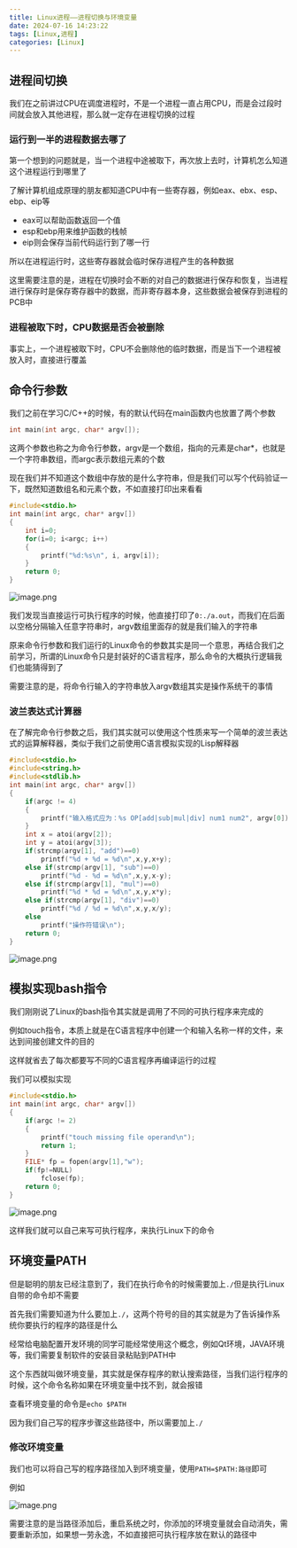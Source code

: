 ```yaml
---
title: Linux进程——进程切换与环境变量
date: 2024-07-16 14:23:22
tags: [Linux,进程]
categories: [Linux]
---
```


## 进程间切换

我们在之前讲过CPU在调度进程时，不是一个进程一直占用CPU，而是会过段时间就会放入其他进程，那么就一定存在进程切换的过程

### 运行到一半的进程数据去哪了

第一个想到的问题就是，当一个进程中途被取下，再次放上去时，计算机怎么知道这个进程运行到哪里了

了解计算机组成原理的朋友都知道CPU中有一些寄存器，例如eax、ebx、esp、ebp、eip等

* eax可以帮助函数返回一个值
* esp和ebp用来维护函数的栈帧
* eip则会保存当前代码运行到了哪一行

所以在进程运行时，这些寄存器就会临时保存进程产生的各种数据

这里需要注意的是，进程在切换时会不断的对自己的数据进行保存和恢复，当进程进行保存时是保存寄存器中的数据，而非寄存器本身，这些数据会被保存到进程的PCB中

### 进程被取下时，CPU数据是否会被删除

事实上，一个进程被取下时，CPU不会删除他的临时数据，而是当下一个进程被放入时，直接进行覆盖

## 命令行参数

我们之前在学习C/C++的时候，有的默认代码在main函数内也放置了两个参数

```c
int main(int argc, char* argv[]);
```

这两个参数也称之为命令行参数，argv是一个数组，指向的元素是char*，也就是一个字符串数组，而argc表示数组元素的个数

现在我们并不知道这个数组中存放的是什么字符串，但是我们可以写个代码验证一下，既然知道数组名和元素个数，不如直接打印出来看看

```c
#include<stdio.h>
int main(int argc, char* argv[])
{
    int i=0;
    for(i=0; i<argc; i++)
    {
        printf("%d:%s\n", i, argv[i]);
    }
    return 0;
}
```

![image.png](https://s2.loli.net/2024/07/16/2KTxRHOWVaD3NYJ.png)

我们发现当直接运行可执行程序的时候，他直接打印了`0:./a.out`，而我们在后面以空格分隔输入任意字符串时，argv数组里面存的就是我们输入的字符串

原来命令行参数和我们运行的Linux命令的参数其实是同一个意思，再结合我们之前学习，所谓的Linux命令只是封装好的C语言程序，那么命令的大概执行逻辑我们也能猜得到了

需要注意的是，将命令行输入的字符串放入argv数组其实是操作系统干的事情

### 波兰表达式计算器

在了解完命令行参数之后，我们其实就可以使用这个性质来写一个简单的波兰表达式的运算解释器，类似于我们之前使用C语言模拟实现的Lisp解释器

```c
#include<stdio.h>
#include<string.h>
#include<stdlib.h>
int main(int argc, char* argv[])
{
    if(argc != 4)
    {
        printf("输入格式应为：%s OP[add|sub|mul|div] num1 num2", argv[0]);
    }
    int x = atoi(argv[2]);
    int y = atoi(argv[3]);
    if(strcmp(argv[1], "add")==0)
        printf("%d + %d = %d\n",x,y,x+y);
    else if(strcmp(argv[1], "sub")==0)
        printf("%d - %d = %d\n",x,y,x-y);
    else if(strcmp(argv[1], "mul")==0)
        printf("%d * %d = %d\n",x,y,x*y);
    else if(strcmp(argv[1], "div")==0)
        printf("%d / %d = %d\n",x,y,x/y);
    else
        printf("操作符错误\n");
    return 0;
}
```

![image.png](https://s2.loli.net/2024/07/16/2bQkLDgfKIVwW8r.png)

## 模拟实现bash指令

我们刚刚说了Linux的bash指令其实就是调用了不同的可执行程序来完成的

例如touch指令，本质上就是在C语言程序中创建一个和输入名称一样的文件，来达到间接创建文件的目的

这样就省去了每次都要写不同的C语言程序再编译运行的过程

我们可以模拟实现

```c
#include<stdio.h>
int main(int argc, char* argv[])
{
    if(argc != 2)
    {
        printf("touch missing file operand\n");
        return 1;
    }
    FILE* fp = fopen(argv[1],"w");
    if(fp!=NULL)
        fclose(fp);
    return 0;
}
```

![image.png](https://s2.loli.net/2024/07/16/GhIpwJkj87bQYoR.png)

这样我们就可以自己来写可执行程序，来执行Linux下的命令

## 环境变量PATH

但是聪明的朋友已经注意到了，我们在执行命令的时候需要加上`./`但是执行Linux自带的命令却不需要

首先我们需要知道为什么要加上`./`，这两个符号的目的其实就是为了告诉操作系统你要执行的程序的路径是什么

经常给电脑配置开发环境的同学可能经常使用这个概念，例如Qt环境，JAVA环境等，我们需要复制软件的安装目录粘贴到PATH中

这个东西就叫做环境变量，其实就是保存程序的默认搜索路径，当我们运行程序的时候，这个命令名称如果在环境变量中找不到，就会报错

查看环境变量的命令是`echo $PATH`

因为我们自己写的程序步骤这些路径中，所以需要加上`./`

### 修改环境变量

我们也可以将自己写的程序路径加入到环境变量，使用`PATH=$PATH:路径`即可

例如

![image.png](https://s2.loli.net/2024/07/16/cG8CQFepWuH9msf.png)

需要注意的是当路径添加后，重启系统之时，你添加的环境变量就会自动消失，需要重新添加，如果想一劳永逸，不如直接把可执行程序放在默认的路径中
